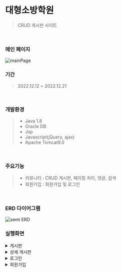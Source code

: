# 대형소방학원
> CRUD 게시판 사이트

<br>

### 메인 페이지

![mainPage](https://user-images.githubusercontent.com/114133335/224046453-37faf88b-b1b8-4c60-a677-06aacb2f9e46.jpg)
<br>

### 기간
> 2022.12.12 ~ 2022.12.21
<br>

### 개발환경
> * Java 1.8
> * Oracle DB
> * Jsp
> * Javascript(jQuery, ajax)
> * Apache Tomcat9.0
<br>

### 주요기능
> * 커뮤니티 : CRUD 게시판, 페이징 처리, 댓글, 검색
> * 회원가입 : 회원가입 및 로그인
<br>

### ERD 다이어그램

![semi ERD](https://user-images.githubusercontent.com/114133335/224040423-f6ae1c51-f780-4454-98f9-4e4a5046c48b.JPG)
<br>

### 실행화면
<details>
<summary>게시판</summary>

<!--summary 아래 빈칸 공백 두고 내용을 적는공간-->
![boardListPage](https://user-images.githubusercontent.com/114133335/224043093-e6847ad8-c117-4b9f-92f7-643469e18d6a.jpg)

</details>

<details>
<summary>상세 게시판</summary>

<!--summary 아래 빈칸 공백 두고 내용을 적는공간-->
![readPage](https://user-images.githubusercontent.com/114133335/224043144-e4d53eb4-1c02-4b1b-a285-1e1fc9329138.jpg)

</details>

<details>
<summary>로그인</summary>

<!--summary 아래 빈칸 공백 두고 내용을 적는공간-->
![loginPage](https://user-images.githubusercontent.com/114133335/224045748-aaf92920-35eb-4428-be18-f4dd3f53239d.jpg)

</details>

<details>
<summary>회원가입</summary>

<!--summary 아래 빈칸 공백 두고 내용을 적는공간-->
![signPage](https://user-images.githubusercontent.com/114133335/224045760-064636bf-3568-40d3-bc6e-07f8469317bc.jpg)

</details>
